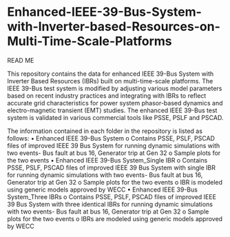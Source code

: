 # Enhanced-IEEE-39-Bus-System-with-Inverter-based-Resources-on-Multi-Time-Scale-Platforms
READ ME 

This repository contains the data for enhanced IEEE 39-Bus System with Inverter Based Resources (IBRs) built on multi-time-scale platforms. The IEEE 39-Bus test system is modified by adjusting various model parameters based on recent industry practices and integrating with IBRs to reflect accurate grid characteristics for power system phasor-based dynamics and electro-magnetic transient (EMT) studies. The enhanced IEEE 39-Bus test system is validated in various commercial tools like PSSE, PSLF and PSCAD.

The information contained in each folder in the repository is listed as follows:
•	Enhanced IEEE 39-Bus System
o	Contains PSSE, PSLF, PSCAD files of improved IEEE 39 Bus System for running dynamic simulations with two events- Bus fault at bus 16, Generator trip at Gen 32
o	Sample plots for the two events
•	Enhanced IEEE 39-Bus System_Single IBR
o	Contains PSSE, PSLF, PSCAD files of improved IEEE 39 Bus System with single IBR for running dynamic simulations with two events- Bus fault at bus 16, Generator trip at Gen 32
o	Sample plots for the two events
o	IBR is modeled using generic models approved by WECC
•	Enhanced IEEE 39-Bus System_Three IBRs
o	Contains PSSE, PSLF, PSCAD files of improved IEEE 39 Bus System with three identical IBRs for running dynamic simulations with two events- Bus fault at bus 16, Generator trip at Gen 32
o	Sample plots for the two events
o	IBRs are modeled using generic models approved by WECC

